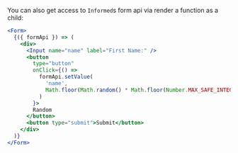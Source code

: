 You can also get access to `Informed`s form api via render a function as a child:

<!-- STORY -->

```jsx
<Form>
  {({ formApi }) => (
    <div>
      <Input name="name" label="First Name:" />
      <button
        type="button"
        onClick={() =>
          formApi.setValue(
            'name',
            Math.floor(Math.random() * Math.floor(Number.MAX_SAFE_INTEGER))
          )
        }>
        Random
      </button>
      <button type="submit">Submit</button>
    </div>
  )}
</Form>
```

<br />
